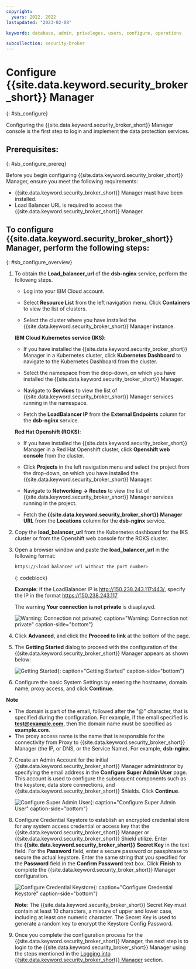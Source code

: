 ```yaml
---
copyright:
  years: 2022, 2022
lastupdated: "2023-02-08"

keywords: database, admin, priveleges, users, configure, operations

subcollection: security-broker
---
```


# Configure {{site.data.keyword.security_broker_short}} Manager
{: #sb_configure}

Configuring the {{site.data.keyword.security_broker_short}} Manager console is the first step
to login and implement the data protection services.

## **Prerequisites:**
{: #sb_configure_prereq}

Before you begin configuring {{site.data.keyword.security_broker_short}} Manager, ensure you meet the
following requirements:

- {{site.data.keyword.security_broker_short}} Manager must have been installed.
- Load Balancer URL is required to access the {{site.data.keyword.security_broker_short}} Manager.



## To configure {{site.data.keyword.security_broker_short}} Manager, perform the following steps:
{: #sb_configure_overview}

1. To obtain the **Load_balancer_url** of the **dsb-nginx** service, perform the following steps. 
 
    - Log into your IBM Cloud account.
    
    - Select **Resource List** from the left navigation menu. Click **Containers** to view the list of clusters.

    - Select the cluster where you have installed the {{site.data.keyword.security_broker_short}} Manager instance.

    **IBM Cloud Kubernetes service (IKS)**:

    - If you have installed the {{site.data.keyword.security_broker_short}} Manager in a Kubernetes cluster, click **Kubernetes Dashboard** to navigate to the Kubernetes Dashboard from the cluster.
 
    - Select the namespace from the drop-down, on which you have installed the {{site.data.keyword.security_broker_short}} Manager.

    - Navigate to **Services** to view the list of {{site.data.keyword.security_broker_short}} Manager services running in the namespace.

    - Fetch the **LoadBalancer IP** from the **External Endpoints** column for the **dsb-nginx** service.

    **Red Hat Openshift (ROKS)**:

    - If you have installed the {{site.data.keyword.security_broker_short}} Manager in a Red Hat Openshift cluster, click **Openshift web console** from the cluster.

    - Click **Projects** in the left navigation menu and select the project from the drop-down, on which you have installed the {{site.data.keyword.security_broker_short}} Manager.

    - Navigate to **Networking -> Routes** to view the list of {{site.data.keyword.security_broker_short}} Manager services running in the project.

    - Fetch the **{{site.data.keyword.security_broker_short}} Manager URL** from the **Locations** column for the **dsb-nginx** service.
    
2. Copy the **load_balancer_url** from the Kubernetes dashboard for the IKS cluster or from the Openshift web console for the ROKS cluster.
3. Open a browser window and paste the **load_balancer_url** in the following format:

    ```sh
    https://<load balancer url without the port number>
    ```
    {: codeblock}    

    **Example**:  If the LoadBalancer IP is http://150.238.243.117:443/, specify the IP in the format https://150.238.243.117

    The warning **Your connection is not private** is disaplayed.

    ![Warning: Connection not private](../images/warning.svg){: caption="Warning: Connection not private" caption-side="bottom"}

4. Click **Advanced**, and click the **Proceed to link** at the bottom of the page.

5. The **Getting Started** dialog to proceed with the configuration of the {{site.data.keyword.security_broker_short}} Manager appears as shown below:

    ![Getting Started](../images/getting_started.svg){: caption="Getting Started" caption-side="bottom"}
    
6. Configure the basic System Settings by entering the hostname, domain name, proxy access, and click **Continue**.

**Note**
  - The domain is part of the email, followed after the "@" character, that is specified during the configuration. For example, if the email specified is **test@example.com**, then the domain name must be specified as **example.com**. 
  - The proxy access name is the name that is responsible for the connectivity from Proxy to {{site.data.keyword.security_broker_short}} Manager (the IP, or DNS, or the Service Name). For example, **dsb-nginx**.
    
7. Create an Admin Account for the initial {{site.data.keyword.security_broker_short}} Manager administrator by specifying the email address in the **Configure Super Admin User** page. This account is   used to configure the subsequent components such as the keystore, data store connections, and {{site.data.keyword.security_broker_short}} Shields. Click **Continue**.

    ![Configure Super Admin User](../images/superadmin.svg){: caption="Configure Super Admin User" caption-side="bottom"}

8. Configure Credential Keystore to establish an encrypted credential store for any system access credential or access key that the {{site.data.keyword.security_broker_short}} Manager or {{site.data.keyword.security_broker_short}} Shield utilize. Enter the **{{site.data.keyword.security_broker_short}}** **Secret Key** in the text field. For the **Password** field, enter a secure password or passphrase to secure the actual keystore. Enter the same string that you specified for the **Password** field in the **Confirm Password** text box. Click **Finish** to complete the {{site.data.keyword.security_broker_short}} Manager configuration.

    ![Configure Credential Keystore](../images/secret_key.svg){: caption="Configure Credential Keystore" caption-side="bottom"}

    **Note**: The {{site.data.keyword.security_broker_short}} Secret Key must contain at least 10 characters, a mixture of upper and lower case, including at least one numeric character. The Secret Key is used to generate a random key to encrypt the Keystore Config Password.

9. Once you complete the configuration process for the {{site.data.keyword.security_broker_short}} Manager, the next step is to login to the {{site.data.keyword.security_broker_short}} Manager using the steps mentioned in the [Logging into {{site.data.keyword.security_broker_short}} Manager](/docs/security-broker?topic=security-broker-sb_login) section.
